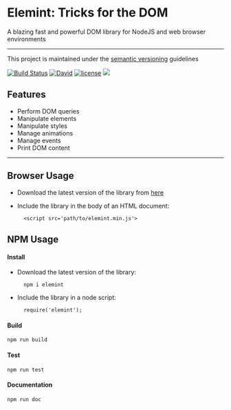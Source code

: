 # Elemint: Tricks for the DOM

A blazing fast and powerful DOM library for NodeJS and web browser environments

---

This project is maintained under the [semantic versioning]([http://semver.org/]) guidelines

[![Build Status](https://travis-ci.org/abbotto/elemint.svg?branch=master)](https://travis-ci.org/abbotto/elemint)
[![David](https://img.shields.io/david/expressjs/express.svg)](https://david-dm.org/abbotto/elemint.svg)
[![license](https://img.shields.io/github/license/mashape/apistatus.svg)](LICENSE.txt)
<a href="https://twitter.com/intent/tweet" target="_blank"><img src="https://img.shields.io/twitter/url/http/shields.io.svg?style=social"/></a>

## Features

- Perform DOM queries
- Manipulate elements
- Manipulate styles
- Manage animations
- Manage events
- Print DOM content

---

## Browser Usage

- Download the latest version of the library from [here](https://github.com/abbotto/elemint/archive/master.zip)
- Include the library in the body of an HTML document:

		<script src='path/to/elemint.min.js'>

## NPM Usage

#### Install

- Download the latest version of the library:

		npm i elemint

- Include the library in a node script:

		require('elemint');

#### Build

	npm run build

#### Test

	npm run test

#### Documentation

	npm run doc
